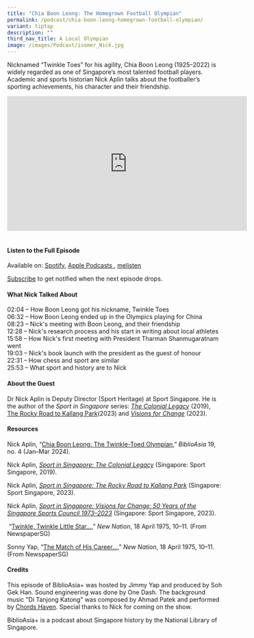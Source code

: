 ```yaml
---
title: "Chia Boon Leong: The Homegrown Football Olympian"
permalink: /podcast/chia-boon-leong-homegrown-football-olympian/
variant: tiptap
description: ""
third_nav_title: A Local Olympian
image: /images/Podcast/isomer_Nick.jpg
---
```

<p>Nicknamed “Twinkle Toes” for his agility, Chia Boon Leong (1925–2022)
is widely regarded as one of Singapore‘s most talented football players.
Academic and sports historian Nick Aplin talks about the footballer’s sporting
achievements, his character and their friendship.
<br>
</p>
<div class="iframe-wrapper">
<iframe height="315" width="560" allowfullscreen="true" frameborder="0" src="https://www.youtube.com/embed/AO00kg7Xr18?si=K_vfR-e5KHd5Z6FG"></iframe>
</div>
<h4><br><strong>Listen to the Full Episode</strong></h4>
<p>Available on: <a href="https://open.spotify.com/episode/0u6zlPR4vAIfOfggi3zA42" rel="noopener noreferrer nofollow" target="_blank"><u>Spotify</u></a>,
<a href="https://podcasts.apple.com/us/podcast/chia-boon-leong-the-homegrown-football-olympian/id1688142751?i=1000650691964" rel="noopener noreferrer nofollow" target="_blank"><u>Apple Podcasts</u> 
</a>, <a href="https://www.melisten.sg/podcast/playlist/BiblioAsia%2B-2115156/Chia-Boon-Leong--The-Homegrown-Football-Olympian-2354766" rel="noopener noreferrer nofollow" target="_blank"><u>melisten</u></a>
</p>
<p><a href="https://open.spotify.com/show/66PYiIthr1KqQhJ82XH4DN" rel="noopener noreferrer nofollow" target="_blank"><u>Subscribe</u></a> to
get notified when the next episode drops.</p>
<p></p>
<h4><strong>What Nick Talked About</strong></h4>
<p>02:04 – How Boon Leong got his nickname, Twinkle Toes
<br>06:32 – How Boon Leong ended up in the Olympics playing for China
<br>08:23 – Nick's meeting with Boon Leong, and their friendship
<br>12:28 – Nick's research process and his start in writing about local athletes
<br>15:58 – How Nick's first meeting with President Tharman Shanmugaratnam
went
<br>19:03 – Nick's book launch with the president as the guest of honour
<br>22:31 – How chess and sport are similar
<br>25:53 – What sport and history are to Nick</p>
<h4><strong>About the Guest</strong></h4>
<p>Dr Nick Aplin is Deputy Director (Sport Heritage) at Sport Singapore.
He is the author of the <em>Sport in Singapore</em> series:<em> <a href="https://eservice.nlb.gov.sg/redir/itemdetails?bid=203990042" rel="noopener noreferrer nofollow" target="_blank">The Colonial Legacy</a> </em>(2019),
<a href="https://eservice.nlb.gov.sg/redir/itemdetails?bid=206068467" rel="noopener noreferrer nofollow" target="_blank">The Rocky Road to Kallang Park</a>(2023) and <em><a href="https://eservice.nlb.gov.sg/redir/itemdetails?bid=300007221" rel="noopener noreferrer nofollow" target="_blank">Visions for Change</a> </em>(2023).</p>
<p></p>
<h4><strong>Resources</strong></h4>
<p>Nick Aplin, “<a href="https://biblioasia.nlb.gov.sg/vol-19/issue-4/jan-mar-2024/chia-boon-leong-football-soccer/" rel="noopener noreferrer nofollow" target="_blank">Chia Boon Leong: The Twinkle-Toed Olympian</a>,” <em>BiblioAsia </em>19,
no. 4 (Jan–Mar 2024).</p>
<p>Nick Aplin, <em><a href="https://eservice.nlb.gov.sg/redir/itemdetails?bid=203990042" rel="noopener noreferrer nofollow" target="_blank">Sport in Singapore: The Colonial Legacy</a></em> (Singapore:
Sport Singapore, 2019).</p>
<p>Nick Aplin, <em><a href="https://eservice.nlb.gov.sg/redir/itemdetails?bid=206068467" rel="noopener noreferrer nofollow" target="_blank">Sport in Singapore: The Rocky Road to Kallang Park</a></em> (Singapore:
Sport Singapore, 2023).</p>
<p>Nick Aplin, <em><a href="https://eservice.nlb.gov.sg/redir/itemdetails?bid=300007221" rel="noopener noreferrer nofollow" target="_blank">Sport in Singapore: Visions for Change: 50 Years of the Singapore Sports Council 1973–2023</a></em> (Singapore:
Sport Singapore, 2023).</p>
<p>&nbsp;“<a href="https://eresources.nlb.gov.sg/newspapers/digitised/article/newnation19750418-1.2.20.1.1" rel="noopener noreferrer nofollow" target="_blank">Twinkle, Twinkle Little Star…</a>,”&nbsp;<em>New Nation</em>,
18 April 1975, 10–11. (From NewspaperSG)&nbsp;</p>
<p>Sonny Yap, “<a href="https://eresources.nlb.gov.sg/newspapers/digitised/article/newnation19750418-1.2.20.1.3" rel="noopener noreferrer nofollow" target="_blank">The Match of His Career…</a>,”&nbsp;<em>New Nation</em>,
18 April 1975, 10–11. (From NewspaperSG)&nbsp;</p>
<p></p>
<h4><strong>Credits</strong></h4>
<p>This episode of BiblioAsia+ was hosted by Jimmy Yap and produced by Soh
Gek Han. Sound engineering was done by One Dash. The background music "Di
Tanjong Katong" was composed by Ahmad Patek and performed by <a href="https://www.youtube.com/watch?v=uA2v7ka5TAI" rel="noopener noreferrer nofollow" target="_blank"><u>Chords Haven</u></a>.
Special thanks to Nick for coming on the show.</p>
<p>BiblioAsia+ is a podcast about Singapore history by the National Library
of Singapore.</p>